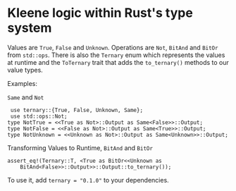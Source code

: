 # Kleene logic within Rust's type system

Values are `True`, `False` and `Unknown`. Operations are `Not`, `BitAnd`
and `BitOr` from `std::ops`. There is also the `Ternary` enum which 
represents the values at runtime and the `ToTernary` trait that adds the
`to_ternary()` methods to our value types.

Examples:

`Same` and `Not`

```
 use ternary::{True, False, Unknown, Same};
 use std::ops::Not;
type NotTrue = <<True as Not>::Output as Same<False>>::Output;
type NotFalse = <<False as Not>::Output as Same<True>>::Output;
type NotUnknown = <<Unknown as Not>::Output as Same<Unknown>>::Output;
```

Transforming Values to Runtime, `BitAnd` and `BitOr`

```
assert_eq!(Ternary::T, <True as BitOr<<Unknown as 
    BitAnd<False>>::Output>>::Output::to_ternary());
```

To use it, add `ternary = "0.1.0"` to your dependencies.
